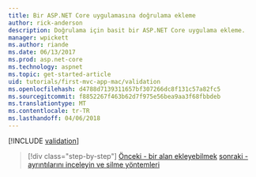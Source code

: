 ```yaml
---
title: Bir ASP.NET Core uygulamasına doğrulama ekleme
author: rick-anderson
description: Doğrulama için basit bir ASP.NET Core uygulama ekleme.
manager: wpickett
ms.author: riande
ms.date: 06/13/2017
ms.prod: asp.net-core
ms.technology: aspnet
ms.topic: get-started-article
uid: tutorials/first-mvc-app-mac/validation
ms.openlocfilehash: d4788d7139311657bf307266dc8f131c57a82fc5
ms.sourcegitcommit: f8852267f463b62d7f975e56bea9aa3f68fbbdeb
ms.translationtype: MT
ms.contentlocale: tr-TR
ms.lasthandoff: 04/06/2018
---
```

[!INCLUDE [validation](../../includes/mvc-intro/validation.md)]

> [!div class="step-by-step"]
> [Önceki - bir alan ekleyebilmek](new-field.md)
> [sonraki - ayrıntılarını inceleyin ve silme yöntemleri](xref:tutorials/first-mvc-app/details)


